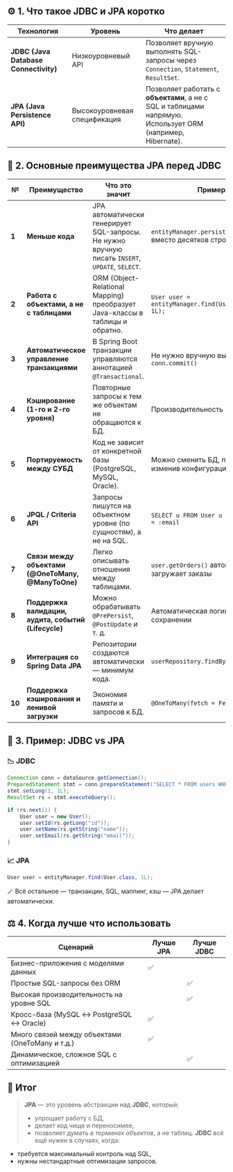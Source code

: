 ## ⚙️ 1. Что такое JDBC и JPA коротко

|Технология|Уровень|Что делает|
|---|---|---|
|**JDBC (Java Database Connectivity)**|Низкоуровневый API|Позволяет вручную выполнять SQL-запросы через `Connection`, `Statement`, `ResultSet`.|
|**JPA (Java Persistence API)**|Высокоуровневая спецификация|Позволяет работать с **объектами**, а не с SQL и таблицами напрямую. Использует ORM (например, Hibernate).|
## 🧠 2. Основные преимущества **JPA** перед **JDBC**

|№|Преимущество|Что это значит|Пример|
|---|---|---|---|
|**1**|**Меньше кода**|JPA автоматически генерирует SQL-запросы. Не нужно вручную писать `INSERT`, `UPDATE`, `SELECT`.|`entityManager.persist(user);` вместо десятков строк JDBC|
|**2**|**Работа с объектами, а не с таблицами**|ORM (Object-Relational Mapping) преобразует Java-классы в таблицы и обратно.|`User user = entityManager.find(User.class, 1L);`|
|**3**|**Автоматическое управление транзакциями**|В Spring Boot транзакции управляются аннотацией `@Transactional`.|Не нужно вручную вызывать `conn.commit()`|
|**4**|**Кэширование (1-го и 2-го уровня)**|Повторные запросы к тем же объектам не обращаются к БД.|Производительность ↑|
|**5**|**Портируемость между СУБД**|Код не зависит от конкретной базы (PostgreSQL, MySQL, Oracle).|Можно сменить БД, просто изменив конфигурацию|
|**6**|**JPQL / Criteria API**|Запросы пишутся на объектном уровне (по сущностям), а не на SQL.|`SELECT u FROM User u WHERE u.email = :email`|
|**7**|**Связи между объектами (@OneToMany, @ManyToOne)**|Легко описывать отношения между таблицами.|`user.getOrders()` автоматически загружает заказы|
|**8**|**Поддержка валидации, аудита, событий (Lifecycle)**|Можно обрабатывать `@PrePersist`, `@PostUpdate` и т. д.|Автоматическая логика при сохранении|
|**9**|**Интеграция со Spring Data JPA**|Репозитории создаются автоматически — минимум кода.|`userRepository.findByName("Alice")`|
|**10**|**Поддержка кэширования и ленивой загрузки**|Экономия памяти и запросов к БД.|`@OneToMany(fetch = FetchType.LAZY)`|
## 🧩 3. Пример: JDBC vs JPA
### 📉 JDBC
```java
Connection conn = dataSource.getConnection();
PreparedStatement stmt = conn.prepareStatement("SELECT * FROM users WHERE id = ?");
stmt.setLong(1, 1L);
ResultSet rs = stmt.executeQuery();

if (rs.next()) {
    User user = new User();
    user.setId(rs.getLong("id"));
    user.setName(rs.getString("name"));
    user.setEmail(rs.getString("email"));
}
```
### 📈 JPA
```java
User user = entityManager.find(User.class, 1L);
```
🪄 Всё остальное — транзакции, SQL, маппинг, кэш — JPA делает автоматически.
## ⚖️ 4. Когда лучше что использовать

|Сценарий|Лучше JPA|Лучше JDBC|
|---|---|---|
|Бизнес-приложения с моделями данных|✅||
|Простые SQL-запросы без ORM||✅|
|Высокая производительность на уровне SQL||✅|
|Кросс-база (MySQL ↔ PostgreSQL ↔ Oracle)|✅||
|Много связей между объектами (OneToMany и т.д.)|✅||
|Динамическое, сложное SQL с оптимизацией||✅|
## 💬 Итог
> **JPA** — это уровень абстракции над **JDBC**, который:
> - упрощает работу с БД,
> - делает код чище и переносимее,
> - позволяет думать _в терминах объектов_, а не таблиц.
**JDBC** всё ещё нужен в случаях, когда:
- требуется максимальный контроль над SQL,
- нужны нестандартные оптимизации запросов.